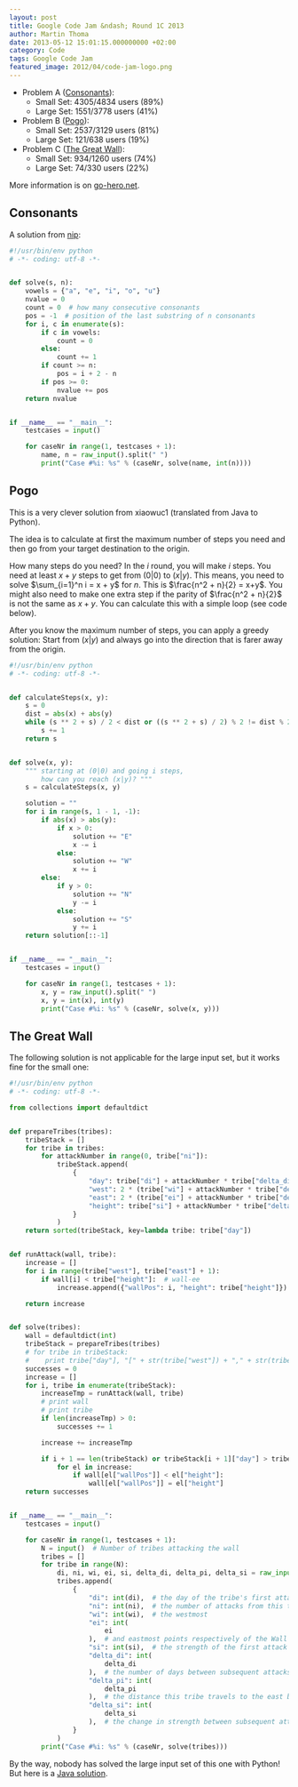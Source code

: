 ```yaml
---
layout: post
title: Google Code Jam &ndash; Round 1C 2013
author: Martin Thoma
date: 2013-05-12 15:01:15.000000000 +02:00
category: Code
tags: Google Code Jam
featured_image: 2012/04/code-jam-logo.png
---
```

<ul>
<li>Problem A (<a href="https://code.google.com/codejam/contest/2437488/dashboard#s=p0">Consonants</a>):
  <ul>
    <li>Small Set: 4305/4834 users (89%)</li>
    <li>Large Set: 1551/3778 users (41%)</li>
  </ul>
<li>Problem B (<a href="https://code.google.com/codejam/contest/2437488/dashboard#s=p1">Pogo</a>):
  <ul>
    <li>Small Set: 2537/3129 users (81%)</li>
    <li>Large Set: 121/638 users (19%)</li>
  </ul>
</li>
<li>Problem C (<a href="https://code.google.com/codejam/contest/2437488/dashboard#s=p2">The Great Wall</a>):
  <ul>
    <li>Small Set: 934/1260 users (74%)</li>
    <li>Large Set: 74/330 users (22%)</li>
  </ul>
</li>
</ul>

More information is on <a href="http://www.go-hero.net/jam/13/round/3">go-hero.net</a>.

<h2>Consonants</h2>
A solution from <a href="http://www.go-hero.net/jam/13/name/nip">nip</a>:

```python
#!/usr/bin/env python
# -*- coding: utf-8 -*-


def solve(s, n):
    vowels = {"a", "e", "i", "o", "u"}
    nvalue = 0
    count = 0  # how many consecutive consonants
    pos = -1  # position of the last substring of n consonants
    for i, c in enumerate(s):
        if c in vowels:
            count = 0
        else:
            count += 1
        if count >= n:
            pos = i + 2 - n
        if pos >= 0:
            nvalue += pos
    return nvalue


if __name__ == "__main__":
    testcases = input()

    for caseNr in range(1, testcases + 1):
        name, n = raw_input().split(" ")
        print("Case #%i: %s" % (caseNr, solve(name, int(n))))
```

<h2>Pogo</h2>
This is a very clever solution from xiaowuc1 (translated from Java to Python).

The idea is to calculate at first the maximum number of steps you need and then
go from your target destination to the origin.

How many steps do you need? In the $i$ round, you will make $i$ steps. You need
at least $x+y$ steps to get from $(0|0)$ to $(x|y)$. This means, you need to
solve $\sum_{i=1}^n i = x + y$ for $n$. This is $\frac{n^2 + n}{2} = x+y$. You
might also need to make one extra step if the parity of $\frac{n^2 + n}{2}$ is
not the same as $x+y$. You can calculate this with a simple loop (see code
below).

After you know the maximum number of steps, you can apply a greedy solution:
Start from $(x|y)$ and always go into the direction that is farer away from the
origin.

```python
#!/usr/bin/env python
# -*- coding: utf-8 -*-


def calculateSteps(x, y):
    s = 0
    dist = abs(x) + abs(y)
    while (s ** 2 + s) / 2 < dist or ((s ** 2 + s) / 2) % 2 != dist % 2:
        s += 1
    return s


def solve(x, y):
    """ starting at (0|0) and going i steps,
        how can you reach (x|y)? """
    s = calculateSteps(x, y)

    solution = ""
    for i in range(s, 1 - 1, -1):
        if abs(x) > abs(y):
            if x > 0:
                solution += "E"
                x -= i
            else:
                solution += "W"
                x += i
        else:
            if y > 0:
                solution += "N"
                y -= i
            else:
                solution += "S"
                y += i
    return solution[::-1]


if __name__ == "__main__":
    testcases = input()

    for caseNr in range(1, testcases + 1):
        x, y = raw_input().split(" ")
        x, y = int(x), int(y)
        print("Case #%i: %s" % (caseNr, solve(x, y)))
```

## The Great Wall
The following solution is not applicable for the large input set, but it works
fine for the small one:

```python
#!/usr/bin/env python
# -*- coding: utf-8 -*-

from collections import defaultdict


def prepareTribes(tribes):
    tribeStack = []
    for tribe in tribes:
        for attackNumber in range(0, tribe["ni"]):
            tribeStack.append(
                {
                    "day": tribe["di"] + attackNumber * tribe["delta_di"],
                    "west": 2 * (tribe["wi"] + attackNumber * tribe["delta_pi"]),
                    "east": 2 * (tribe["ei"] + attackNumber * tribe["delta_pi"]),
                    "height": tribe["si"] + attackNumber * tribe["delta_si"],
                }
            )
    return sorted(tribeStack, key=lambda tribe: tribe["day"])


def runAttack(wall, tribe):
    increase = []
    for i in range(tribe["west"], tribe["east"] + 1):
        if wall[i] < tribe["height"]:  # wall-ee
            increase.append({"wallPos": i, "height": tribe["height"]})

    return increase


def solve(tribes):
    wall = defaultdict(int)
    tribeStack = prepareTribes(tribes)
    # for tribe in tribeStack:
    #    print tribe["day"], "[" + str(tribe["west"]) + "," + str(tribe["east"])+"]", tribe["height"]
    successes = 0
    increase = []
    for i, tribe in enumerate(tribeStack):
        increaseTmp = runAttack(wall, tribe)
        # print wall
        # print tribe
        if len(increaseTmp) > 0:
            successes += 1

        increase += increaseTmp

        if i + 1 == len(tribeStack) or tribeStack[i + 1]["day"] > tribe["day"]:
            for el in increase:
                if wall[el["wallPos"]] < el["height"]:
                    wall[el["wallPos"]] = el["height"]
    return successes


if __name__ == "__main__":
    testcases = input()

    for caseNr in range(1, testcases + 1):
        N = input()  # Number of tribes attacking the wall
        tribes = []
        for tribe in range(N):
            di, ni, wi, ei, si, delta_di, delta_pi, delta_si = raw_input().split(" ")
            tribes.append(
                {
                    "di": int(di),  # the day of the tribe's first attack
                    "ni": int(ni),  # the number of attacks from this tribe
                    "wi": int(wi),  # the westmost
                    "ei": int(
                        ei
                    ),  # and eastmost points respectively of the Wall attacked on the first attack
                    "si": int(si),  # the strength of the first attack
                    "delta_di": int(
                        delta_di
                    ),  # the number of days between subsequent attacks by this tribe
                    "delta_pi": int(
                        delta_pi
                    ),  # the distance this tribe travels to the east between subsequent attacks (if this is negative, the tribe travels to the west)
                    "delta_si": int(
                        delta_si
                    ),  # the change in strength between subsequent attacks
                }
            )
        print("Case #%i: %s" % (caseNr, solve(tribes)))
```

By the way, nobody has solved the large input set of this one with Python! But
here is a <a href="http://www.go-hero.net/jam/13/name/eatmore">Java
solution</a>.
